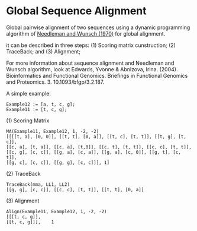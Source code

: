 Global Sequence Alignment
==============================
Global pairwise alignment of two sequences using a dynamic programming algorithm of <a href="https://en.wikipedia.org/wiki/Needleman%E2%80%93Wunsch_algorithm">Needleman and Wunsch (1970)</a> for global alignment.

it can be described in three steps:
(1) Scoring matrix cunstruction; (2) TraceBack; and (3) Alignment;

For more information about sequence alignment and Needleman and Wunsch algorithm, look at
Edwards, Yvonne & Abnizova, Irina. (2004). Bioinformatics and Functional Genomics. Briefings in Functional Genomics and Proteomics. 3. 10.1093/bfgp/3.2.187. 


A 	simple example:

	Example12 := [a, t, c, g];
	Example11 := [t, c, g];

(1) Scoring Matrix

	MA(Example11, Example12, 1, -2, -2)
	[[[[t, a], [0, 0]], [[t, t], [0, a]], [[t, c], [t, t]], [[t, g], [t, c]],
	[[c, a], [t, a]], [[c, a], [t,0]], [[c, t], [t, t]], [[c, c], [t, t]],
	[[c, g], [c, c]], [[g, a], [c, a]], [[g, a], [c, 0]], [[g, t], [c, t]],
	[[g, c], [c, c]], [[g, g], [c, c]]], 1]

(2) TraceBack

	TraceBack(mma, LL1, LL2)
	[[g, g], [c, c]], [[c, c], [t, t]], [[t, t], [0, a]]

(3) Alignment

	Align(Example11, Example12, 1, -2, -2)
	[[[t, c, g]], 
	[[t, c, g]]],	 1
